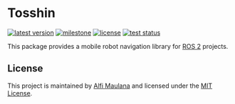 # Tosshin

[![latest version](https://img.shields.io/github/v/release/threeal/tosshin)](https://github.com/threeal/tosshin/releases/)
[![milestone](https://img.shields.io/github/milestones/progress/threeal/tosshin/1?label=milestone)](https://github.com/threeal/tosshin/milestone/1)
[![license](https://img.shields.io/github/license/threeal/tosshin)](./LICENSE)
[![test status](https://img.shields.io/github/workflow/status/threeal/tosshin/Build%20and%20Test?label=test)](https://github.com/threeal/tosshin/actions)

This package provides a mobile robot navigation library for [ROS 2](https://docs.ros.org/en/foxy/index.html) projects.

## License

This project is maintained by [Alfi Maulana](https://github.com/threeal) and licensed under the [MIT License](./LICENSE).
